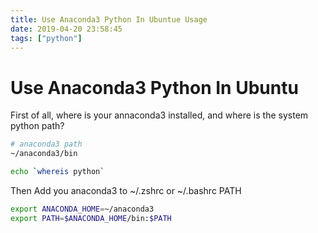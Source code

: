 ```yaml
---
title: Use Anaconda3 Python In Ubuntue Usage 
date: 2019-04-20 23:58:45
tags: ["python"]
---
```

# Use Anaconda3 Python In Ubuntu

First of all, where is your annaconda3 installed, and where is the system python path?

```sh
# anaconda3 path
~/anaconda3/bin
```

```sh
echo `whereis python`
```

Then Add you anaconda3 to ~/.zshrc or ~/.bashrc PATH

```sh
export ANACONDA_HOME=~/anaconda3
export PATH=$ANACONDA_HOME/bin:$PATH
```
